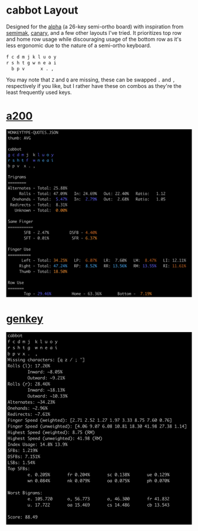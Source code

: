 # cabbot Layout

Designed for the [alpha](https://github.com/PyrooL/Alpha) (a 26-key semi-ortho
board) with inspiration from [semimak](https://github.com/semilin/semimak),
[canary](https://github.com/Apsu/Canary), and a few other layouts I've tried.
It prioritizes top row and home row usage while discouraging usage of the bottom
row as it's less ergonomic due to the nature of a semi-ortho keyboard.

```
f c d m j k l u o y
r s h t g w n e a i
  b p v      x . ,
```

You may note that `Z` and `Q` are missing, these can be swapped `.` and `,`
respectively if you like, but I rather have these on combos as they're the least
frequently used keys.

# [a200](https://github.com/ClemenPine/a200)

![a200 screenshot](analyzers/a200.png)


# [genkey](https://github.com/semilin/genkey)

![genkey screenshot](analyzers/genkey.png)

